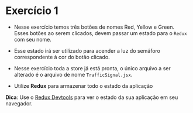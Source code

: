 # Exercício 1

- Nesse exercício temos três botões de nomes Red, Yellow e Green. Esses botões ao serem clicados, devem passar um estado para o `Redux` com seu nome.

- Esse estado irá ser utilizado para acender a luz do semáforo correspondente à cor do botão clicado.

- Nesse exercício toda a store já está pronta, o único arquivo a ser alterado é o arquivo de nome `TrafficSignal.jsx`.

- Utilize **Redux** para armazenar todo o estado da aplicação

**Dica**: Use o [Redux Devtools](https://github.com/zalmoxisus/redux-devtools-extension#11-basic-store) para ver o estado da sua aplicação em seu navegador.
